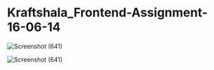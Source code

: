 # Kraftshala_Frontend-Assignment-16-06-14
![Screenshot (641)](https://github.com/Veeresh77-31/Kraftshala_Frontend-Assignment-16-06-14/assets/172964121/2940d94d-e39c-45af-a9ed-85b7e7312a74)

![Screenshot (641)](https://github.com/Veeresh77-31/Kraftshala_Frontend-Assignment-16-06-14/assets/172964121/a195bbd4-d729-4dc1-9b65-245f443ed9aa)

